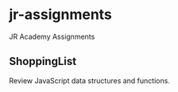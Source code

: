 # jr-assignments
 JR Academy Assignments

## ShoppingList
Review JavaScript data structures and functions.
